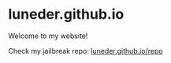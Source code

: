 # luneder.github.io
Welcome to my website!

Check my jailbreak repo: [luneder.github.io/repo](luneder.github.io/repo)
